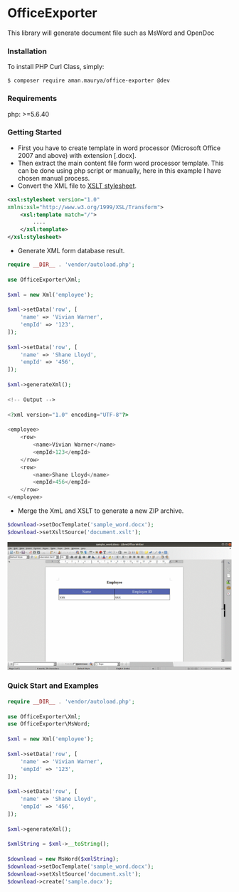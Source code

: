 
# OfficeExporter

This library will generate document file such as MsWord and OpenDoc

### Installation

To install PHP Curl Class, simply:

    $ composer require aman.maurya/office-exporter @dev

### Requirements

php: >=5.6.40

### Getting Started

- First you have to create template in word processor (Microsoft Office 2007 and above) with extension [.docx].
- Then extract the main content file form word processor template. This can be done using php script or manually, here in this example I have chosen manual process.
- Convert the XML file to [XSLT stylesheet](https://www.w3schools.com/xml/xsl_intro.asp). 

```xml  
<xsl:stylesheet version="1.0"  
xmlns:xsl="http://www.w3.org/1999/XSL/Transform">
	<xsl:template match="/">
		....
	</xsl:template>
</xsl:stylesheet>
```
- Generate XML form database result.

```php
require __DIR__ . 'vendor/autoload.php';

use OfficeExporter\Xml;

$xml = new Xml('employee');

$xml->setData('row', [
	'name' => 'Vivian Warner',
	'empId' => '123',
]);

$xml->setData('row', [
	'name' => 'Shane Lloyd',
	'empId' => '456',
]);

$xml->generateXml();

<!-- Output -->

<?xml version="1.0" encoding="UTF-8"?>

<employee>
	<row>
		<name>Vivian Warner</name>
		<empId>123</empId>
	</row>
	<row>
		<name>Shane Lloyd</name>
		<empId>456</empId>
	</row>
</employee>
```
- Merge the XmL and XSLT to generate a new ZIP archive. 

```php
$download->setDocTemplate('sample_word.docx');
$download->setXsltSource('document.xslt');
```

<p align="center">
  <img alt="Office Exporter in action" src="https://github.com/aman-maurya/OfficeExporter/blob/master/OfficeExporter.gif">
</p>

### Quick Start and Examples

```php
require __DIR__ . 'vendor/autoload.php';

use OfficeExporter\Xml;
use OfficeExporter\MsWord;

$xml = new Xml('employee');

$xml->setData('row', [
	'name' => 'Vivian Warner',
	'empId' => '123',
]);

$xml->setData('row', [
	'name' => 'Shane Lloyd',
	'empId' => '456',
]);

$xml->generateXml();

$xmlString = $xml->__toString();

$download = new MsWord($xmlString);
$download->setDocTemplate('sample_word.docx');
$download->setXsltSource('document.xslt');
$download->create('sample.docx');

```




